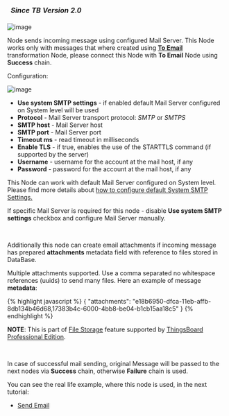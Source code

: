 <table  style="width:250px;">
   <thead>
     <tr>
	 <td style="text-align: center"><strong><em>Since TB Version 2.0</em></strong></td>
     </tr>
   </thead>
</table> 

![image](https://img.thingsboard.io/user-guide/rule-engine-2-0/nodes/external-nodes/external-send-email.png)

Node sends incoming message using configured Mail Server. This Node works only with messages that where created using 
[**To Email**](/docs/{{docsPrefix}}user-guide/rule-engine-2-0/transformation-nodes/#to-email-node) transformation Node, please connect this Node with **To Email** Node using **Success** chain.

Configuration:

![image](https://img.thingsboard.io/user-guide/rule-engine-2-0/nodes/external-nodes/external-send-email-config.png)

- **Use system SMTP settings** - if enabled default Mail Server configured on System level will be used
- **Protocol** - Mail Server transport protocol: *SMTP* or *SMTPS*
- **SMTP host** - Mail Server host
- **SMTP port** - Mail Server port
- **Timeout ms** - read timeout in milliseconds
- **Enable TLS** - if true, enables the use of the STARTTLS command (if supported by the server)
- **Username** - username for the account at the mail host, if any
- **Password** - password for the account at the mail host, if any

This Node can work with default Mail Server configured on System level.
Please find more details about [how to configure default System SMTP Settings.](/docs/{{docsPrefix}}user-guide/ui/mail-settings/)

If specific Mail Server is required for this node - disable **Use system SMTP settings** checkbox and configure Mail Server manually.

<br>

Additionally this node can create email attachments if incoming message has prepared **attachments** metadata field with reference to files stored in DataBase.

Multiple attachments supported. Use a comma separated no whitespace references (uuids) to send many files. Here an example of message **metadata**:

{% highlight javascript %}
{
  "attachments": "e18b6950-dfca-11eb-affb-8db134b46d68,17383b4c-6000-4bb8-be04-b1cb15aa18c5"
}
{% endhighlight %}

**NOTE**: This is part of [File Storage](/docs/{{docsPrefix}}user-guide/file-storage/) feature supported by [ThingsBoard Professional Edition](/products/thingsboard-pe/).

<br>

In case of successful mail sending, original Message will be passed to the next nodes via **Success** chain, 
otherwise **Failure** chain is used.

You can see the real life example, where this node is used, in the next tutorial:

- [Send Email](/docs/user-guide/rule-engine-2-0/tutorials/send-email/)

<br>
